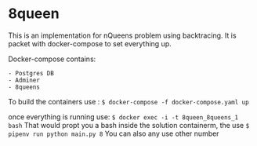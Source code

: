 # 8queen

This is an implementation for nQueens problem using backtracing.
It is packet with docker-compose to set everything up.

Docker-compose contains:
    
    - Postgres DB
    - Adminer
    - 8queens

To build the containers use :
`$ docker-compose -f docker-compose.yaml up`

once everything is running use:
`$ docker exec -i -t 8queen_8queens_1 bash`
That would propt you a bash inside the solution containerm, the use
`$ pipenv run python main.py 8`
You can also any use other number
